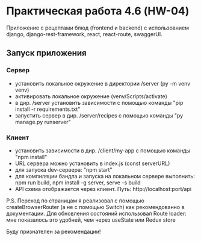 # Практическая работа 4.6 (HW-04) 
Приложение с рецептами блюд (frontend и backend) с использовнием django, django-rest-framework, react, react-route, swaggerUI.

## Запуск приложения
### Сервер
- установить локальное окружение в директории /server (py -m venv venv)
- активировать локальное окружение (venv/Scripts/activate)
- в дир. /server установить зависимости с помощью команды "pip install -r requirements.txt"
- запустить сервер в дир. /server/recipes с помощью команды "py manage.py runserver"

### Клиент
- установить зависимости в дир. /client/my-app с помощью команды "npm install"
- URL сервера можно установить в index.js (const serverURL)
- для запуска dev-сервера: "npm start"
- для компиляции бандла и запуска на локальном сервере выполнить: npm run build, npm install -g server, serve -s build
- API схема отображается через клиент. Путь: http://localhost:port/api

P.S.
Переход по страницам я реализовал с помощью createBrowserRouter (а не с помощью Switch) как рекомендованно в документации.
Для обновления состояний использовал Route loader: мне показалось это удобней, чем через useState или Redux store

Буду признателен за рекомендации!
